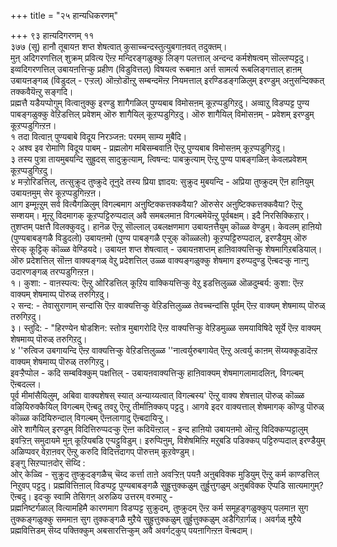 +++
title = "२५ हान्यधिकरणम्"

+++
९३ हाऩ्यदिगरणम् ११   
३७७ (सू) हानौ तूबायऩ शप्त शेषत्वात् कुसाच्चन्दस्तुत्युबगाऩवत् तदुक्तम्।   
मुऩ् अदिगरणत्तिल् शुक्रम् प्रवित्य ऎऩ्ऱ मन्दिरङ्गळुक्कु लिङ्ग पलत्ताल् अन्दन्द कर्मशेषत्वम् सॊल्लप्पट्टदु। इव्वदिगरणत्तिल् उबायऩत्तिऱ्कु प्रहीण (विडुवित्तल्) विषयत्व रूबमाऩ अर्त्त सामर्त्य रूबलिङ्गत्ताल् हाऩम् उबायऩङ्गळ् (विडुदल् - एऱ्ऱल्) ऒऩ्ऱोडॊऩ्ऱु सम्बन्दमॆऩ्ऱ नियमत्ताल् इरण्डिडङ्गळिलुम् इरण्डुम् अऩुसन्दिक्कत् तक्कवैयॆऩ्ऱु सङ्गदि।  
प्रह्मत्तै यडैयप्पोगुम् वित्वाऩुक्कु इरण्डु शागैगळिल् पुण्यबाब विमोसऩम् कूऱप्पडुगिऱदु। अव्वाऱु विडप्पट्ट पुण्य पाबङ्गळुक्कु वेऱिडत्तिल् प्रवेशम् ऒरु शागैयिल् कूऱप्पडुगिऱदु। ऒरु शागैयिल् विमोसऩम् - प्रवेशम् इरण्डुम् कूऱप्पडुगिऩ्ऱऩ।  
१ तदा वित्वाऩ् पुण्यबाबे विदूय निरञ्जऩ: परमम् साम्य मुबैदि।  
२ अश्व इव रोमाणि विदूय पाबम् - प्रह्मलोग मबिसम्बवाऩि ऎऩ्ऱु पुण्यबाब विमोसऩम् कूऱप्पडुगिऱदु।  
३ तस्य पुत्रा तायमुबयन्दि सुह्रुदस् सादुक्रुत्याम्, त्विषन्द: पाबक्रुत्याम् ऎऩ्ऱु पुण्य पाबङ्गळिऩ् केवलप्रवेशम् कूऱप्पडुगिऱदु।   
४ मऱ्ऱोरिडत्तिल्, तत्सुक्रुद तुष्क्रुदे तूनुदे तस्य प्रिया ज्ञादय: सुक्रुद मुबयन्दि - अप्रिया तुष्क्रुदम् ऎऩ हाऩियुम् उबायऩमुम् सेर कूऱप्पडुगिऩ्ऱऩ।   
आग इम्मूऩ्ऱुम् सर्व वित्यैगळिलुम् विगल्बमाग अऩुष्टिक्कत्तक्कवैया? ऒरुसेर अऩुष्टिक्कत्तक्कवैया? ऎऩ्ऱु सम्शयम्। मूऩ्ऱु विदमागक् कूऱप्पट्टिरुप्पदाल् अवै समबलमाऩ विगल्बमेयॆऩ्ऱु पूर्वबक्षम्। इदै निरसिक्किऱार्।  
तुशप्तम् पक्षत्तै विलक्कुवदु। हानॆळ ऎऩ्ऱु सॊल्लाल् उबलक्षणमाग उबायऩत्तैयुम् कॊळ्ळ वेण्डुम्। केवलम् हाऩियो (पुण्यबाबङ्गळै विडुदलो) उबायऩमो (पुण्य पाबङ्गळै एऱ्ऱुक् कॊळ्ळलो) कूऱप्पट्टिरुप्पदाल्, इरण्डैयुम् ऒरु सेरक् कूट्टिक् कॊळ्ळ वेण्डियदे। उबायऩ शप्त शेषत्वात् - उबायऩशप्तम् हाऩिवाक्यत्तिऱ्कु शेषमागिऱबडियाल्।   
ऒरु प्रदेशत्तिल् सॊऩ्ऩ वाक्यङ्गळ् वेऱु प्रदेशत्तिल् उळ्ळ वाक्यङ्गळुक्कु शेषमाग इरुप्पदुण्डु ऎऩ्बदऱ्कु नाऩ्गु उदारणङ्गळ् तरप्पडुगिऩ्ऱऩ।  
१। कुशा: - वाऩस्पत्य: ऎऩ्ऱु ओरिडत्तिल् कूऱिय वाक्कियत्तिऱ्कु वेऱु इडत्तिलुळ्ळ ऒळदुम्बर्य: कुशा: ऎऩ्ऱ वाक्यम् शेषमाय्प् पॊरुळ् तरुगिऱदु।  
२ सन्द: - तेवासुराणाम् सन्दांसि ऎऩ्ऱ वाक्यत्तिऱ्कु वेऱिडत्तिलुळ्ळ तेवच्चन्दांसि पूर्वम् ऎऩ्ऱ वाक्यम् शेषमाय्प् पॊरुळ् तरुगिऱदु।  
३। स्तुदि: - "हिरण्येन षोडशिन: स्तोत्र मुबागरोदि ऎऩ्ऱ वाक्यत्तिऱ्कु वेऱिडमुळ्ळ समयाविषिदे सूर्ये ऎऩ्ऱ वाक्यम् शेषमाय्प् पॊरुळ् तरुगिऱदु।  
४ ''रुत्विज उबगायन्दि ऎऩ्ऱ वाक्यत्तिऱ्कु वेऱिडत्तिलुळ्ळ ''नात्वर्युरुबगायेत् ऎऩ्ऱु अत्वर्यु काऩम् सॆय्यक्कूडादॆऩ्ऱ वाक्यम् शेषमाय्प् पॊरुळ् तरुगिऱदु।   
इवऱ्ऱैप्पोल - कदि सम्बविक्कुम् पक्षत्तिल् - उबायऩवाक्यत्तिऱ्कु हाऩिवाक्यम् शेषमागलामादलिऩ्, विगल्बम् ऎऩ्बदल्ल।   
पूर्व मीमांसैयिलुम्, अबिवा वाक्यशेषस् स्यात् अन्याय्यत्वात् विगल्बस्य' ऎऩ्ऱु वाक्य शेषत्ताल् पॊरुळ् कॊळ्ळ वऴियिरुक्कैयिल् विगल्बम् ऎऩ्बदु तवऱु ऎऩ्ऱु तीर्माऩिक्कप् पट्टदु। आगवे इदर वाक्यत्ताल् शेषमागक् कॊण्डु पॊरुळ् कॊळ्ळ कदियिरुन्दाल् विगल्बम् ऎऩ्ऩलागादु ऎऩ्बदायिऱ्ऱु।   
ऒरे शागैयिल् इरण्डुम् विदित्तिरुप्पदऱ्कु ऎऩ्ऩ कदियॆऩ्ऱाल् - इन्द हाऩियो उबायऩमो ऒऩ्ऱु विदिक्कप्पट्टालुम् इवऱ्ऱिऩ् समुदायमे मुऩ् कूऱियबडि एऱ्पट्टुविडुम्। इरुप्पिऩुम्, विशेषमिऩ्ऱि मऱुबडि पडिक्कप् पट्टिरुप्पदाल् इरण्डैयुम् अळिप्पवर् वेऱाऩवर् ऎऩ्ऱु करुदि विदित्तदागप् पॊरुत्तम् कूऱवेण्डुम्।  
इङ्गु सिऱप्पाऩदोर् सॆय्दि :  
ओर् केळ्वि - सुक्रुद तुष्क्रुदङ्गळैच् चॆय्द कर्त्ता ताऩे अवऱ्ऱिऩ् पयऩै अऩुबविक्क मुडियुम् ऎऩ्ऱु कर्म काण्डत्तिल् निऱुवप् पट्टदु। प्रह्मवित्तिऩाल् विडप्पट्ट पुण्यबाबङ्गळै सुह्रुत्तुक्कळुम् तुर्ह्रुत्तुगळुम् अऩुबविक्क ऎप्पडि सात्यमागुम्? ऎऩ्बदु। इदऱ्कु स्वामि तेसिगऩ् अरुळिय उत्तरम् वरुमाऱु -  
प्रह्मनिष्टर्गळाल् वित्यामहिमै कारणमाग विडप्पट्ट सुक्रुदम्, तुष्क्रुदम् ऎऩ्ऱ कर्म समूहङ्गळुक्कुप् पलमाऩ सुग तुक्कङ्गळुक्कु सममाऩ सुग तुक्कङ्गळै मुऱैये सुह्रुत्तुक्कळुम् तुर्ह्रुत्तुक्कळुम् अडैगिऱार्गळ्। अवर्गळ् मुऱैये प्रह्मवित्तिडम् सॆय्द पक्तिक्कुम् अबसारत्तिऱ्कुम् अवै अवर्गट्कुप् पयऩागिऩ्ऱऩ वॆऩ्बदाम्।

